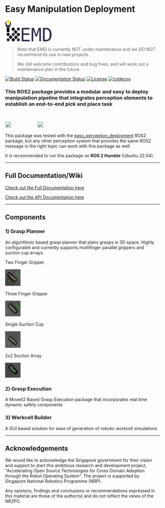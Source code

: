 # Easy Manipulation Deployment 

<img src="./images/emd_logo.png"  width="30%" height="30%">
<br>

> Note that EMD is currently NOT under maintenance and we DO NOT recommend its use in new projects.
> 
> We still welcome contributions and bug fixes, and will work out a maintenance plan in the future.

[![Build Status](https://github.com/ros-industrial/easy_manipulation_deployment/actions/workflows/build.yml/badge.svg?branch=master)](https://github.com/ros-industrial/easy_manipulation_deployment/actions/workflows/build.yml)
[![Documentation Status](https://readthedocs.org/projects/easy-manipulation-deployment-docs/badge/?version=latest)](https://easy-manipulation-deployment-docs.readthedocs.io/en/latest/?badge=latest)
[![License](https://img.shields.io/github/license/ros-industrial/easy_manipulation_deployment.svg)](https://github.com/ros-industrial/easy_manipulation_deployment/blob/master/LICENSE)
[![codecov](https://codecov.io/gh/tanjpg/easy_manipulation_deployment/branch/develop/graph/badge.svg)](https://codecov.io/gh/tanjpg/easy_manipulation_deployment)

### This ROS2 package provides a modular and easy to deploy manipulation pipeline that integrates perception elements to establish an end-to-end pick and place task
<br>

<img src="./images/grasp_planner.gif"  width="20%" height="20%"> <img src="./images/grasp_execution.gif"  width="20%" height="20%">

This package was tested with the [easy_perception_deployment](https://github.com/ros-industrial/easy_perception_deployment) ROS2 package, but any other perception system that provides the same ROS2 message in the right topic can work with this package as well. 

It is recommended to run this package on **ROS 2 Humble** (Ubuntu 22.04).

---
## Full Documentation/Wiki

[Check out the Full Documentation here](https://easy-manipulation-deployment-docs.readthedocs.io/)

[Check out the API Documentation here](https://tanjpg.github.io/emd_docs/html/index.html)

---
## Components

### 1) Grasp Planner

An algorithmic based grasp planner that plans grasps in 3D space. Highly configurable and currently supports multifinger parallel grippers and suction cup arrays.

Two Finger Gripper

<img src="./images/two_finger.png"  width="10%" height="10%"> 

Three Finger Gripper

<img src="./images/three_finger.png"  width="10%" height="10%"> 

Single Suction Cup

<img src="./images/single_suction.png"  width="10%" height="10%"> 

2x2 Suction Array

<img src="./images/2x2_array.png"  width="10%" height="10%"> 


### 2) Grasp Execution

A Moveit2 Based Grasp Execution package that incorporates real time dynamic safety components

### 3) Workcell Builder

A GUI based solution for ease of generation of robotic workcell simulations

---
## Acknowledgements

We would like to acknowledge the Singapore government for their vision and support to start this ambitious research and development project, "Accelerating Open Source Technologies for Cross Domain Adoption through the Robot Operating System". The project is supported by Singapore National Robotics Programme (NRP).

Any opinions, findings and conclusions or recommendations expressed in this material are those of the author(s) and do not reflect the views of the NR2PO.

